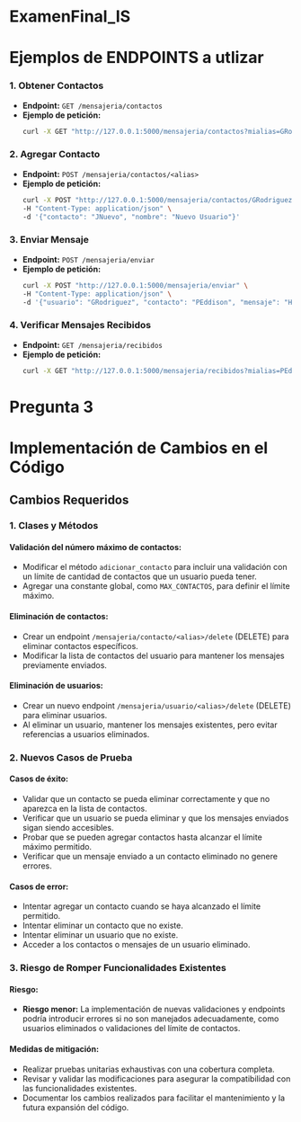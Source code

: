 # ExamenFinal_IS
# Ejemplos de ENDPOINTS a utlizar 
### 1. Obtener Contactos
- **Endpoint:** `GET /mensajeria/contactos`
- **Ejemplo de petición:**
  ```bash
  curl -X GET "http://127.0.0.1:5000/mensajeria/contactos?mialias=GRodriguez"
  ```


### 2. Agregar Contacto
- **Endpoint:** `POST /mensajeria/contactos/<alias>`
- **Ejemplo de petición:**
  ```bash
  curl -X POST "http://127.0.0.1:5000/mensajeria/contactos/GRodriguez" \
  -H "Content-Type: application/json" \
  -d '{"contacto": "JNuevo", "nombre": "Nuevo Usuario"}'
  ```

### 3. Enviar Mensaje
- **Endpoint:** `POST /mensajeria/enviar`
- **Ejemplo de petición:**
  ```bash
  curl -X POST "http://127.0.0.1:5000/mensajeria/enviar" \
  -H "Content-Type: application/json" \
  -d '{"usuario": "GRodriguez", "contacto": "PEddison", "mensaje": "Hola, Eddison!"}'
  ```


### 4. Verificar Mensajes Recibidos
- **Endpoint:** `GET /mensajeria/recibidos`
- **Ejemplo de petición:**
  ```bash
  curl -X GET "http://127.0.0.1:5000/mensajeria/recibidos?mialias=PEddison"
  ```






# Pregunta 3 
# Implementación de Cambios en el Código

## Cambios Requeridos

### 1. Clases y Métodos

#### Validación del número máximo de contactos:
- Modificar el método `adicionar_contacto` para incluir una validación con un límite de cantidad de contactos que un usuario pueda tener.
- Agregar una constante global, como `MAX_CONTACTOS`, para definir el límite máximo.

#### Eliminación de contactos:
- Crear un endpoint `/mensajeria/contacto/<alias>/delete` (DELETE) para eliminar contactos específicos.
- Modificar la lista de contactos del usuario para mantener los mensajes previamente enviados.

#### Eliminación de usuarios:
- Crear un nuevo endpoint `/mensajeria/usuario/<alias>/delete` (DELETE) para eliminar usuarios.
- Al eliminar un usuario, mantener los mensajes existentes, pero evitar referencias a usuarios eliminados.



### 2. Nuevos Casos de Prueba

#### Casos de éxito:
- Validar que un contacto se pueda eliminar correctamente y que no aparezca en la lista de contactos.
- Verificar que un usuario se pueda eliminar y que los mensajes enviados sigan siendo accesibles.
- Probar que se pueden agregar contactos hasta alcanzar el límite máximo permitido.
- Verificar que un mensaje enviado a un contacto eliminado no genere errores.

#### Casos de error:
- Intentar agregar un contacto cuando se haya alcanzado el límite permitido.
- Intentar eliminar un contacto que no existe.
- Intentar eliminar un usuario que no existe.
- Acceder a los contactos o mensajes de un usuario eliminado.



### 3. Riesgo de Romper Funcionalidades Existentes

#### Riesgo:
- **Riesgo menor:** La implementación de nuevas validaciones y endpoints podría introducir errores si no son manejados adecuadamente, como usuarios eliminados o validaciones del límite de contactos.

#### Medidas de mitigación:
- Realizar pruebas unitarias exhaustivas con una cobertura completa.
- Revisar y validar las modificaciones para asegurar la compatibilidad con las funcionalidades existentes.
- Documentar los cambios realizados para facilitar el mantenimiento y la futura expansión del código.

